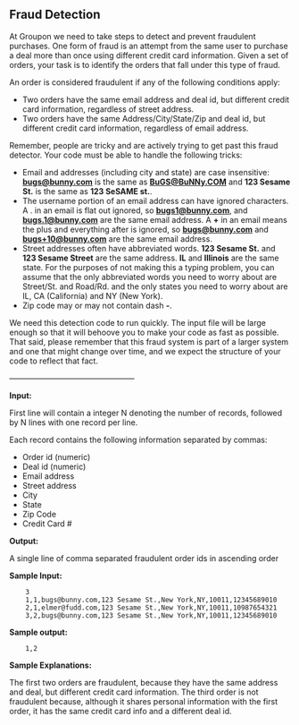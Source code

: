 ## Fraud Detection

At Groupon we need to take steps to detect and prevent fraudulent purchases. One form of fraud is an attempt from the same user to purchase a deal more than once using different credit card information. Given a set of orders, your task is to identify the orders that fall under this type of fraud.

An order is considered fraudulent if any of the following conditions apply:

* Two orders have the same email address and deal id, but different credit card information, regardless of street address.
* Two orders have the same Address/City/State/Zip and deal id, but different credit card information, regardless of email address.

Remember, people are tricky and are actively trying to get past this fraud detector. Your code must be able to handle the following tricks:

* Email and addresses (including city and state) are case insensitive: **bugs@bunny.com** is the same as **BuGS@BuNNy.COM** and **123 Sesame St.** is the same as **123 SeSAME st.**.
* The username portion of an email address can have ignored characters. A . in an email is flat out ignored, so **bugs1@bunny.com**, and **bugs.1@bunny.com** are the same email address. A **+** in an email means the plus and everything after is ignored, so **bugs@bunny.com** and **bugs+10@bunny.com** are the same email address.
* Street addresses often have abbreviated words. **123 Sesame St.** and **123 Sesame Street** are the same address. **IL** and **Illinois** are the same state. For the purposes of not making this a typing problem, you can assume that the only abbreviated words you need to worry about are Street/St. and Road/Rd. and the only states you need to worry about are IL, CA (California) and NY (New York).
* Zip code may or may not contain dash **-**.

We need this detection code to run quickly. The input file will be large enough so that it will behoove you to make your code as fast as possible. That said, please remember that this fraud system is part of a larger system and one that might change over time, and we expect the structure of your code to reflect that fact.

————————————————

**Input:**

First line will contain a integer N denoting the number of records, followed by N lines with one record per line.

Each record contains the following information separated by commas:

* Order id (numeric)
* Deal id (numeric)
* Email address
* Street address
* City
* State
* Zip Code
* Credit Card #

**Output:**

A single line of comma separated fraudulent order ids in ascending order

**Sample Input:**

		3
		1,1,bugs@bunny.com,123 Sesame St.,New York,NY,10011,12345689010
		2,1,elmer@fudd.com,123 Sesame St.,New York,NY,10011,10987654321
		3,2,bugs@bunny.com,123 Sesame St.,New York,NY,10011,12345689010

 

**Sample output:**

		1,2

**Sample Explanations:**

The first two orders are fraudulent, because they have the same address and deal, but different credit card information. The third order is not fraudulent because, although it shares personal information with the first order, it has the same credit card info and a different deal id.

